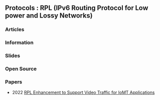 ## Protocols : RPL (IPv6 Routing Protocol for Low power and Lossy Networks)


### Articles


### Information


### Slides


### Open Source



### Papers
- 2022 [RPL Enhancement to Support Video Traffic for IoMT Applications](https://pubmed.ncbi.nlm.nih.gov/34465945/)


